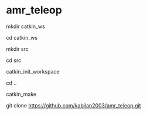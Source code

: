 # amr_teleop

mkdir catkin_ws


cd catkin_ws


mkdir src


cd src



catkin_init_workspace

cd ..


catkin_make


git clone https://github.com/kabilan2003/amr_teleop.git
